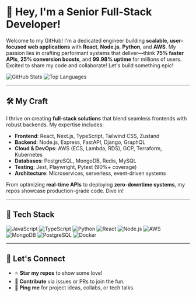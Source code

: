 # 🌟 Hey, I'm a Senior Full-Stack Developer!

Welcome to my GitHub! I'm a dedicated engineer building **scalable, user-focused web applications** with **React**, **Node.js**, **Python**, and **AWS**. My passion lies in crafting performant systems that deliver—think **75% faster APIs**, **25% conversion boosts**, and **99.98% uptime** for millions of users. Excited to share my code and collaborate! Let's build something epic!

![GitHub Stats](https://github-readme-stats.vercel.app/api?username=starthlo&show_icons=true&theme=dracula)
![Top Languages](https://github-readme-stats.vercel.app/api/top-langs/?username=starthlo&layout=compact&theme=dracula)

---

## 🛠️ My Craft

I thrive on creating **full-stack solutions** that blend seamless frontends with robust backends. My expertise includes:

- **Frontend**: React, Next.js, TypeScript, Tailwind CSS, Zustand
- **Backend**: Node.js, Express, FastAPI, Django, GraphQL
- **Cloud & DevOps**: AWS (ECS, Lambda, RDS), GCP, Terraform, Kubernetes
- **Databases**: PostgreSQL, MongoDB, Redis, MySQL
- **Testing**: Jest, Playwright, Pytest (90%+ coverage)
- **Architecture**: Microservices, serverless, event-driven systems

From optimizing **real-time APIs** to deploying **zero-downtime systems**, my repos showcase production-grade code. Dive in!

---

## 🔧 Tech Stack

![JavaScript](https://img.shields.io/badge/-JavaScript-%23F7DF1E?style=flat-square&logo=javascript)
![TypeScript](https://img.shields.io/badge/-TypeScript-%233178C6?style=flat-square&logo=typescript)
![Python](https://img.shields.io/badge/-Python-%233776AB?style=flat-square&logo=python)
![React](https://img.shields.io/badge/-React-%2361DAFB?style=flat-square&logo=react)
![Node.js](https://img.shields.io/badge/-Node.js-%23339933?style=flat-square&logo=node.js)
![AWS](https://img.shields.io/badge/-AWS-%23232F3E?style=flat-square&logo=amazon-aws)
![MongoDB](https://img.shields.io/badge/-MongoDB-%2347A248?style=flat-square&logo=mongodb)
![PostgreSQL](https://img.shields.io/badge/-PostgreSQL-%234169E1?style=flat-square&logo=postgresql)
![Docker](https://img.shields.io/badge/-Docker-%232496ED?style=flat-square&logo=docker)

---

## 🌈 Let's Connect

- ⭐ **Star my repos** to show some love!
- 💬 **Contribute** via issues or PRs to join the fun.
- 📩 **Ping me** for project ideas, collabs, or tech talks.
